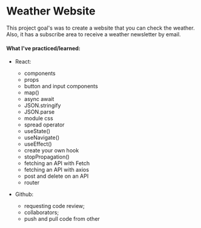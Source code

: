 # Weather Website
This project goal's was to create a website that you can check the weather. Also, it has a subscribe area to receive a weather newsletter by email.



#### What I've practiced/learned:
- React:
    - components
    - props
    - button and input components
    - map()
    - async await
    - JSON.stringify
    - JSON.parse
    - module css
    - spread operator
    - useState()
    - useNavigate()
    - useEffect()
    - create your own hook
    - stopPropagation()
    - fetching an API with Fetch
    - fetching an API with axios
    - post and delete on an API
    - router
    
    
- Github:
    - requesting code review;
    - collaborators;
    - push and pull code from other


  
